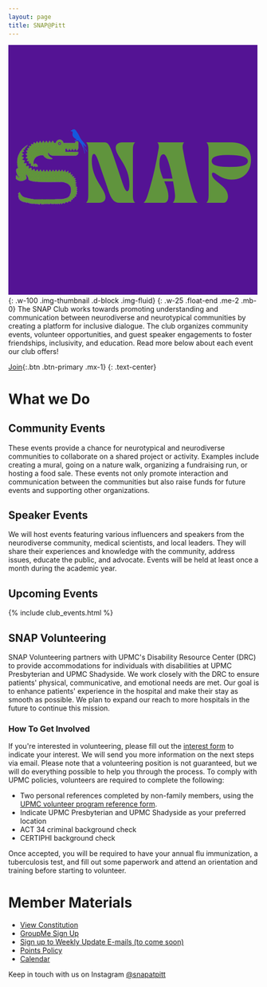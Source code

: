 ```yaml
---
layout: page
title: SNAP@Pitt
---
```

![Snap Club Logo](/assets/snap_new_logo.png){: .w-100 .img-thumbnail .d-block .img-fluid}
{: .w-25 .float-end .me-2 .mb-0}
The SNAP Club works towards promoting understanding and communication between neurodiverse and neurotypical communities by creating a platform for inclusive dialogue. The club organizes community events, volunteer opportunities, and guest speaker engagements to foster friendships, inclusivity, and education. Read more below about each event our club offers!


[Join](https://forms.gle/wWbqzsPQ1ABUNKHb8){:.btn .btn-primary .mx-1}
{:  .text-center}

# What we Do
## Community Events
These events provide a chance for neurotypical and neurodiverse communities to collaborate on a shared project or activity. Examples include creating a mural, going on a nature walk, organizing a fundraising run, or hosting a food sale. These events not only promote interaction and communication between the communities but also raise funds for future events and supporting other organizations.

## Speaker Events
We will host events featuring various influencers and speakers from the neurodiverse community, medical scientists, and local leaders. They will share their experiences and knowledge with the community, address issues, educate the public, and advocate. Events will be held at least once a month during the academic year.

## Upcoming Events
{% include club_events.html %}

## SNAP Volunteering
SNAP Volunteering partners with UPMC's Disability Resource Center (DRC) to provide accommodations for individuals with disabilities at UPMC Presbyterian and UPMC Shadyside. We work closely with the DRC to ensure patients' physical, communicative, and emotional needs are met. Our goal is to enhance patients' experience in the hospital and make their stay as smooth as possible. We plan to expand our reach to more hospitals in the future to continue this mission.

### How To Get Involved
If you're interested in volunteering, please fill out the [interest form](https://forms.gle/nMbaeH7xsmdPrVNs8) to indicate your interest. We will send you more information on the next steps via email. Please note that a volunteering position is not guaranteed, but we will do everything possible to help you through the process. To comply with UPMC policies, volunteers are required to complete the following:
+ Two personal references completed by non-family members, using the [UPMC volunteer program reference form](https://cdn.upmc.com/-/media/upmc/locations/hospitals/documents/pdf/volunteer-reference-form.pdf?rev=3259a612266d4fd598f2c84bca6551d8&hash=102F7B469A901107A6C711B4679F7762).
+ Indicate UPMC Presbyterian and UPMC Shadyside as your preferred location
+ ACT 34 criminal background check
+ CERTIPHI background check  

Once accepted, you will be required to have your annual flu immunization, a tuberculosis test, and fill out some paperwork and attend an orientation and training before starting to volunteer.



# Member Materials
+ [View Constitution](/assets/SNAP%20Club%20Consitution.docx)
+ [GroupMe Sign Up](https://groupme.com/join_group/89144421/muOFKzi2)
+ [Sign up to Weekly Update E-mails (to come soon)](#disabled)
+ [Points Policy](policy/points)
+ [Calendar](calendar)

Keep in touch with us on Instagram [@snapatpitt](https://www.instagram.com/snapatpitt/)


<!--
{% include instagram.html username="snapatpitt"%}
-->

<style>
  #instafeed{
    margin: auto;
    padding: 0;
  }
  #instafeed > li{
    margin: 0.5%;
  }
</style>